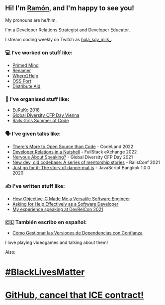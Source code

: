 ## Hi! I'm [Ramón](https://ramonh.dev/card), and I'm happy to see you!

My pronouns are he/him.

I'm a Developer Relations Strategist and Developer Educator.

I stream coding weekly on Twitch as [hola_soy_milk_](https://twitch.tv/hola_soy_milk_).

### 💻 I've worked on stuff like:

- [Primed Mind](https://primedmind.com/)
- [Renamer](https://renamer.com/)
- [Where2Help](https://where2help.wien/)
- [OSS Port](https://www.oss-port.com/)
- [Distribute Aid](https://distributeaid.org)

### 👥 I've organised stuff like:

- [EuRuKo 2018](https://euruko2018.org/)
- [Global Diversity CFP Day Vienna](https://www.globaldiversitycfpday.com/)
- [Rails Girls Summer of Code](https://railsgirlssummerofcode.com)

### 🗣️ I've given talks like:

- [There's More to Open Source than Code](https://www.youtube.com/watch?v=9y5CYVr78g0) - CodeLand 2022
- [Developer Relations in a Nutshell](https://www.youtube.com/watch?v=HtK8Y8CzdY0) - FullStack eXchange 2022
- [Nervous About Speaking?](https://www.youtube.com/watch?v=3eea-AzrWpk) - Global Diversity CFP Day 2021
- [New dev, old codebase: A series of mentorship stories](https://www.youtube.com/watch?v=xqcAUN31qvQ) - RailsConf 2021
- [Just go for it: The story of dance-mat.js](https://www.youtube.com/watch?v=4t2NrVkov7s) - JavaScript Bangkok 1.0.0 2020

### ✍️ I've written stuff like:

<!-- BLOG-POST-LIST:START -->
- [How Objective-C Made Me a Versatile Software Engineer](https://ramonh.dev/2023/04/20/objective-c-versatility/)
- [Asking for Help Effectively as a Software Developer](https://ramonh.dev/2022/11/13/asking-for-help/)
- [My experience speaking at DevRelCon 2021](https://ramonh.dev/2021/11/15/devrelcon-2021/)
<!-- BLOG-POST-LIST:END -->

### 🇨🇱 También escribo en español:

- [Cómo Gestionar las Versiones de Dependencias con Confianza](https://www.escuelafrontend.com/articulos/gestionar-versiones-dependencias)

I love playing videogames and talking about them!

Also:

# [#BlackLivesMatter](https://blacklivesmatter.com/)

# [GitHub, cancel that ICE contract!](https://github.com/drop-ice/dear-github-2.0)
